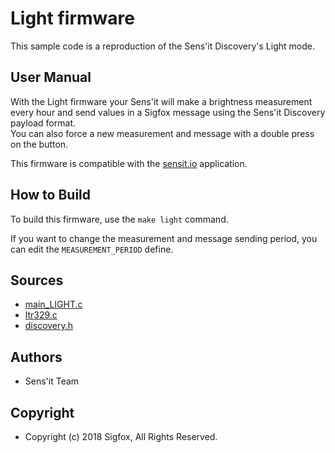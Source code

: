 # Light firmware

This sample code is a reproduction of the Sens'it Discovery's Light mode.

## User Manual

With the Light firmware your Sens'it will make a brightness measurement every hour and send values in a Sigfox message using the Sens'it Discovery payload format.  
You can also force a new measurement and message with a double press on the button.

This firmware is compatible with the [sensit.io](https://www.sensit.io) application.

## How to Build

To build this firmware, use the `make light` command.

If you want to change the measurement and message sending period, you can edit the `MEASUREMENT_PERIOD` define.

## Sources

- [main_LIGHT.c](../sdk/src/main_LIGHT.c)
- [ltr329.c](../sdk/src/sensors/ltr329.c)
- [discovery.h](../sdk/resources/discovery.h)

## Authors

- Sens'it Team

## Copyright

- Copyright (c) 2018 Sigfox, All Rights Reserved.
